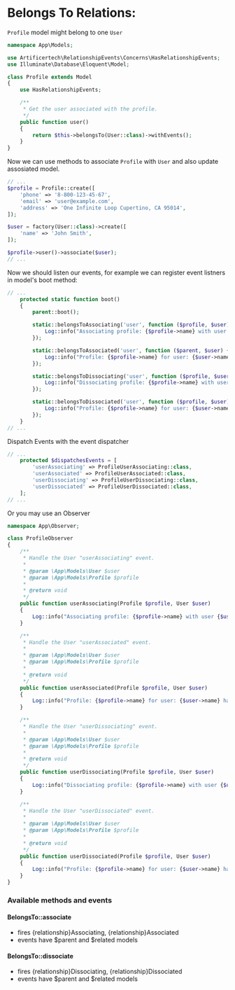 # Belongs To Relations:

```Profile``` model might belong to one ```User```

```php
namespace App\Models;

use Artificertech\RelationshipEvents\Concerns\HasRelationshipEvents;
use Illuminate\Database\Eloquent\Model;

class Profile extends Model
{
    use HasRelationshipEvents;

    /**
     * Get the user associated with the profile.
     */
    public function user()
    {
        return $this->belongsTo(User::class)->withEvents();
    }
}
```

Now we can use methods to associate ```Profile``` with ```User``` and also update assosiated model.

```php
// ...
$profile = Profile::create([
    'phone' => '8-800-123-45-67',
    'email' => 'user@example.com',
    'address' => 'One Infinite Loop Cupertino, CA 95014',
]);

$user = factory(User::class)->create([
    'name' => 'John Smith',
]);

$profile->user()->associate($user);
// ...
```

Now we should listen our events, for example we can register event listners in model's boot method:
```php
// ...
    protected static function boot()
    {
        parent::boot();

        static::belongsToAssociating('user', function ($profile, $user) {
            Log::info("Associating profile: {$profile->name} with user {$user->name}.");
        });

        static::belongsToAssociated('user', function ($parent, $user) {
            Log::info("Profile: {$profile->name} for user: {$user->name} has been associated.");
        });

        static::belongsToDissociating('user', function ($profile, $user) {
            Log::info("Dissociating profile: {$profile->name} with user {$user->name}.");
        });

        static::belongsToDissociated('user', function ($profile, $user) {
            Log::info("Profile: {$profile->name} for user: {$user->name} has been dissociated.");
        });
    }
// ...
```

Dispatch Events with the event dispatcher
```php
// ...
    protected $dispatchesEvents = [
        'userAssociating' => ProfileUserAssociating::class,
        'userAssociated' => ProfileUserAssociated::class,
        'userDissociating' => ProfileUserDissociating::class,
        'userDissociated' => ProfileUserDissociated::class,
    ];
// ...
```

Or you may use an Observer
```php
namespace App\Observer;

class ProfileObserver
{
    /**
     * Handle the User "userAssociating" event.
     *
     * @param \App\Models\User $user
     * @param \App\Models\Profile $profile
     *
     * @return void
     */
    public function userAssociating(Profile $profile, User $user)
    {
        Log::info("Associating profile: {$profile->name} with user {$user->name}.");
    }

    /**
     * Handle the User "userAssociated" event.
     *
     * @param \App\Models\User $user
     * @param \App\Models\Profile $profile
     *
     * @return void
     */
    public function userAssociated(Profile $profile, User $user)
    {
        Log::info("Profile: {$profile->name} for user: {$user->name} has been associated.");
    }

    /**
     * Handle the User "userDissociating" event.
     *
     * @param \App\Models\User $user
     * @param \App\Models\Profile $profile
     *
     * @return void
     */
    public function userDissociating(Profile $profile, User $user)
    {
        Log::info("Dissociating profile: {$profile->name} with user {$user->name}.");
    }

    /**
     * Handle the User "userDissociated" event.
     *
     * @param \App\Models\User $user
     * @param \App\Models\Profile $profile
     *
     * @return void
     */
    public function userDissociated(Profile $profile, User $user)
    {
        Log::info("Profile: {$profile->name} for user: {$user->name} has been dissociated.");
    }
}
```

### Available methods and events

#### BelongsTo::associate
- fires {relationship}Associating, {relationship}Associated
- events have $parent and $related models

#### BelongsTo::dissociate
- fires {relationship}Dissociating, {relationship}Dissociated
- events have $parent and $related models